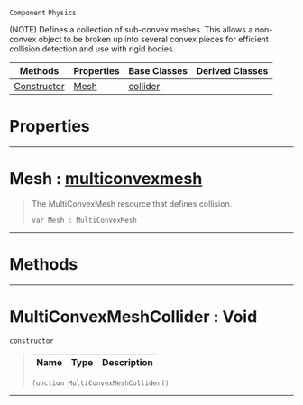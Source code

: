  `Component` `Physics`



(NOTE) Defines a collection of sub-convex meshes. This allows a non-convex object to be broken up into several convex pieces for efficient collision detection and use with rigid bodies.

|Methods|Properties|Base Classes|Derived Classes|
|---|---|---|---|
|[ Constructor](https://plasmaengine.github.io/PlasmaDocs/Plasma1/C++/code_reference/class_reference/multiconvexmeshcollider.md#multiconvexmeshcollider)|[ Mesh](https://plasmaengine.github.io/PlasmaDocs/Plasma1/C++/code_reference/class_reference/multiconvexmeshcollider.md#mesh-plasma-engine-documen)|[collider](https://plasmaengine.github.io/PlasmaDocs/Plasma1/C++/code_reference/class_reference/collider.md)| |


 #  Properties


---  
 #  Mesh : [multiconvexmesh](https://plasmaengine.github.io/PlasmaDocs/Plasma1/C++/code_reference/class_reference/multiconvexmesh.md)

> The MultiConvexMesh resource that defines collision.
> ``` lang=cpp, name=Lightning
> var Mesh : MultiConvexMesh


---  
 #  Methods


---  
 #  MultiConvexMeshCollider : Void

 `constructor`

> 
> |Name|Type|Description|
> |---|---|---|
> ``` lang=cpp, name=Lightning
> function MultiConvexMeshCollider()
> ``` 


---  
 

 